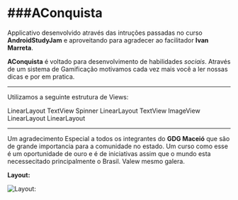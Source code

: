 ###AConquista
=====
Applicativo desenvolvido através das intruções passadas no curso **AndroidStudyJam** e aproveitando para agradecer ao facilitador **Ivan Marreta**.

**AConquista** é voltado para desenvolvimento de habilidades *sociais*.
Através de um sistema de Gamificação motivamos cada vez mais você a ler nossas dicas e por em pratica.

-----

Utilizamos a seguinte estrutura de Views:

LinearLayout
	TextView
	Spinner
	LinearLayout
		TextView
		ImageView
	LinearLayout
LinearLayout

-----
Um agradecimento Especial a todos os integrantes do **GDG Maceió** que são de grande importancia para a comunidade no estado. 
Um curso como esse é um oportunidade de ouro e é de iniciativas assim que o mundo esta necessecitado principalmente o Brasil. Valew mesmo galera.

**Layout:**

![Layout:](https://trello-attachments.s3.amazonaws.com/56664782f97a05141ac6c85b/525x841/b2a15d022c0e84ab53d1d893c247f776/layout.png) 



